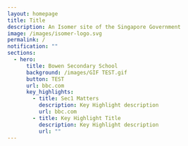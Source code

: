 ```yaml
---
layout: homepage
title: Title
description: An Isomer site of the Singapore Government
image: /images/isomer-logo.svg
permalink: /
notification: ""
sections:
  - hero:
      title: Bowen Secondary School
      background: /images/GIF TEST.gif
      button: TEST
      url: bbc.com
      key_highlights:
        - title: Sec1 Matters
          description: Key Highlight description
          url: bbc.com
        - title: Key Highlight Title
          description: Key Highlight description
          url: ""
---
```


